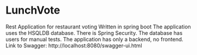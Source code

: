 # LunchVote
Rest Application for restaurant voting
Written in spring boot
The application uses the HSQLDB database. There is Spring Security. The database has users for manual tests. The application has only a backend, no frontend.
Link to Swagger: http://localhost:8080/swagger-ui.html
